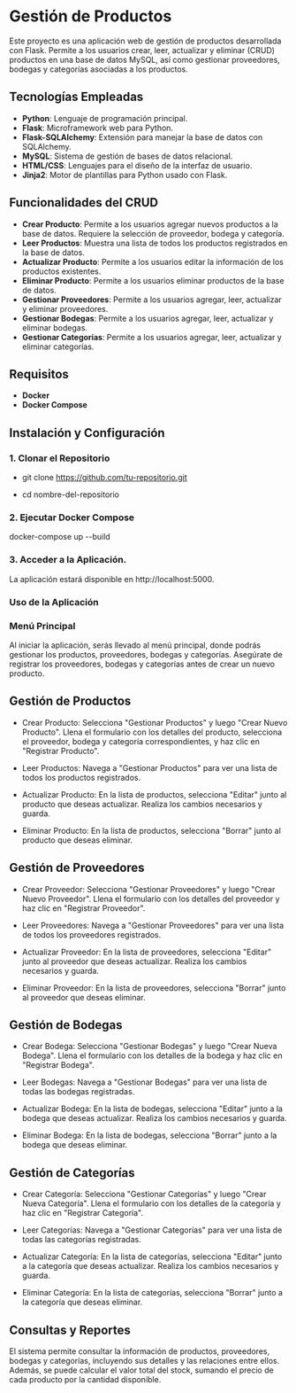 # Gestión de Productos

Este proyecto es una aplicación web de gestión de productos desarrollada con Flask. Permite a los usuarios crear, leer, actualizar y eliminar (CRUD) productos en una base de datos MySQL, así como gestionar proveedores, bodegas y categorías asociadas a los productos.

## Tecnologías Empleadas

- **Python**: Lenguaje de programación principal.
- **Flask**: Microframework web para Python.
- **Flask-SQLAlchemy**: Extensión para manejar la base de datos con SQLAlchemy.
- **MySQL**: Sistema de gestión de bases de datos relacional.
- **HTML/CSS**: Lenguajes para el diseño de la interfaz de usuario.
- **Jinja2**: Motor de plantillas para Python usado con Flask.

## Funcionalidades del CRUD

- **Crear Producto**: Permite a los usuarios agregar nuevos productos a la base de datos. Requiere la selección de proveedor, bodega y categoría.
- **Leer Productos**: Muestra una lista de todos los productos registrados en la base de datos.
- **Actualizar Producto**: Permite a los usuarios editar la información de los productos existentes.
- **Eliminar Producto**: Permite a los usuarios eliminar productos de la base de datos.
- **Gestionar Proveedores**: Permite a los usuarios agregar, leer, actualizar y eliminar proveedores.
- **Gestionar Bodegas**: Permite a los usuarios agregar, leer, actualizar y eliminar bodegas.
- **Gestionar Categorías**: Permite a los usuarios agregar, leer, actualizar y eliminar categorías.

## Requisitos

- **Docker**
- **Docker Compose**

## Instalación y Configuración

### 1. Clonar el Repositorio

- git clone https://github.com/tu-repositorio.git

- cd nombre-del-repositorio

### 2. Ejecutar Docker Compose

docker-compose up --build

### 3. Acceder a la Aplicación.

La aplicación estará disponible en http://localhost:5000.

### Uso de la Aplicación

### Menú Principal

Al iniciar la aplicación, serás llevado al menú principal, donde podrás gestionar los productos, proveedores, bodegas y categorías. Asegúrate de registrar los proveedores, bodegas y categorías antes de crear un nuevo producto.

## Gestión de Productos

- Crear Producto: Selecciona "Gestionar Productos" y luego "Crear Nuevo Producto". Llena el formulario con los detalles del producto, selecciona el proveedor, bodega y categoría correspondientes, y haz clic en "Registrar Producto".

- Leer Productos: Navega a "Gestionar Productos" para ver una lista de todos los productos registrados.

- Actualizar Producto: En la lista de productos, selecciona "Editar" junto al producto que deseas actualizar. Realiza los cambios necesarios y guarda.

- Eliminar Producto: En la lista de productos, selecciona "Borrar" junto al producto que deseas eliminar.

## Gestión de Proveedores

- Crear Proveedor: Selecciona "Gestionar Proveedores" y luego "Crear Nuevo Proveedor". Llena el formulario con los detalles del proveedor y haz clic en "Registrar Proveedor".

- Leer Proveedores: Navega a "Gestionar Proveedores" para ver una lista de todos los proveedores registrados.

- Actualizar Proveedor: En la lista de proveedores, selecciona "Editar" junto al proveedor que deseas actualizar. Realiza los cambios necesarios y guarda.

- Eliminar Proveedor: En la lista de proveedores, selecciona "Borrar" junto al proveedor que deseas eliminar.

## Gestión de Bodegas

- Crear Bodega: Selecciona "Gestionar Bodegas" y luego "Crear Nueva Bodega". Llena el formulario con los detalles de la bodega y haz clic en "Registrar Bodega".

- Leer Bodegas: Navega a "Gestionar Bodegas" para ver una lista de todas las bodegas registradas.

- Actualizar Bodega: En la lista de bodegas, selecciona "Editar" junto a la bodega que deseas actualizar. Realiza los cambios necesarios y guarda.

- Eliminar Bodega: En la lista de bodegas, selecciona "Borrar" junto a la bodega que deseas eliminar.

## Gestión de Categorías

- Crear Categoría: Selecciona "Gestionar Categorías" y luego "Crear Nueva Categoría". Llena el formulario con los detalles de la categoría y haz clic en "Registrar Categoría".

- Leer Categorías: Navega a "Gestionar Categorías" para ver una lista de todas las categorías registradas.

- Actualizar Categoría: En la lista de categorías, selecciona "Editar" junto a la categoría que deseas actualizar. Realiza los cambios necesarios y guarda.

- Eliminar Categoría: En la lista de categorías, selecciona "Borrar" junto a la categoría que deseas eliminar.

## Consultas y Reportes

El sistema permite consultar la información de productos, proveedores, bodegas y categorías, incluyendo sus detalles y las relaciones entre ellos. Además, se puede calcular el valor total del stock, sumando el precio de cada producto por la cantidad disponible.
